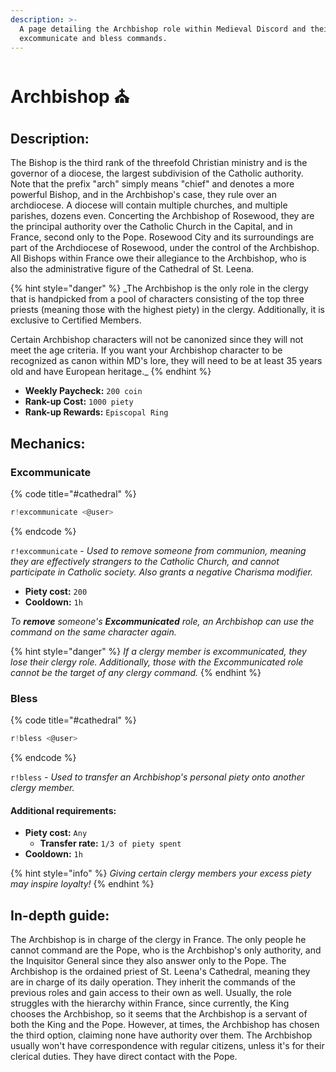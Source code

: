 ```yaml
---
description: >-
  A page detailing the Archbishop role within Medieval Discord and their
  excommunicate and bless commands.
---
```


# Archbishop ⛪

## Description:

The Bishop is the third rank of the threefold Christian ministry and is the governor of a diocese, the largest subdivision of the Catholic authority. Note that the prefix "arch" simply means "chief" and denotes a more powerful Bishop, and in the Archbishop's case, they rule over an archdiocese. A diocese will contain multiple churches, and multiple parishes, dozens even. Concerting the Archbishop of Rosewood, they are the principal authority over the Catholic Church in the Capital, and in France, second only to the Pope. Rosewood City and its surroundings are part of the Archdiocese of Rosewood, under the control of the Archbishop. All Bishops within France owe their allegiance to the Archbishop, who is also the administrative figure of the Cathedral of St. Leena.

{% hint style="danger" %}
_The Archbishop is the only role in the clergy that is handpicked from a pool of characters consisting of the top three priests \(meaning those with the highest piety\) in the clergy. Additionally, it is exclusive to Certified Members.  
  
Certain Archbishop characters will not be canonized since they will not meet the age criteria. If you want your Archbishop character to be recognized as canon within MD's lore, they will need to be at least 35 years old and have European heritage._
{% endhint %}

* **Weekly Paycheck:** `200 coin`
* **Rank-up Cost:** `1000 piety`
* **Rank-up Rewards:** `Episcopal Ring`

## Mechanics:

### Excommunicate

{% code title="\#cathedral" %}
```javascript
r!excommunicate <@user>
```
{% endcode %}

`r!excommunicate` - _Used to remove someone from communion, meaning they are effectively strangers to the Catholic Church, and cannot participate in Catholic society. Also grants a negative Charisma modifier._

* **Piety cost:** `200`
* **Cooldown:** `1h`

_To **remove** someone's **Excommunicated** role, an Archbishop can use the command on the same character again._

{% hint style="danger" %}
_If a clergy member is excommunicated, they lose their clergy role. Additionally, those with the Excommunicated role cannot be the target of any clergy command._
{% endhint %}

### Bless

{% code title="\#cathedral" %}
```javascript
r!bless <@user>
```
{% endcode %}

`r!bless` - _Used to transfer an Archbishop's personal piety onto another clergy member._

#### Additional requirements:

* **Piety cost:** `Any`
  * **Transfer rate:** `1/3 of piety spent`
* **Cooldown:** `1h`

{% hint style="info" %}
_Giving certain clergy members your excess piety may inspire loyalty!_
{% endhint %}

## In-depth guide:

The Archbishop is in charge of the clergy in France. The only people he cannot command are the Pope, who is the Archbishop's only authority, and the Inquisitor General since they also answer only to the Pope. The Archbishop is the ordained priest of St. Leena's Cathedral, meaning they are in charge of its daily operation. They inherit the commands of the previous roles and gain access to their own as well. Usually, the role struggles with the hierarchy within France, since currently, the King chooses the Archbishop, so it seems that the Archbishop is a servant of both the King and the Pope. However, at times, the Archbishop has chosen the third option, claiming none have authority over them. The Archbishop usually won't have correspondence with regular citizens, unless it's for their clerical duties. They have direct contact with the Pope.

